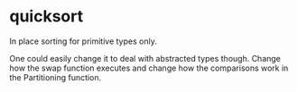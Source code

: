 # quicksort
In place sorting for primitive types only.

One could easily change it to deal with abstracted types though.
Change how the swap function executes and change how the comparisons work in the Partitioning function.
 
